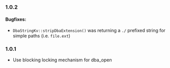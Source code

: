 ### 1.0.2

#### Bugfixes:

* `DbaStringKv::stripDbaExtension()` was returning a `./` prefixed string for simple paths (i.e. `file.ext`)

### 1.0.1

* Use blocking locking mechanism for dba_open